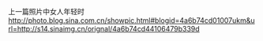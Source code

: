 上一篇照片中女人年轻时
http://photo.blog.sina.com.cn/showpic.html#blogid=4a6b74cd01007ukm&url=http://s14.sinaimg.cn/orignal/4a6b74cd44106479b339d
